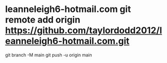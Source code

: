 # leanneleigh6-hotmail.com git remote add origin https://github.com/taylordodd2012/leanneleigh6-hotmail.com.git
git branch -M main
git push -u origin main
